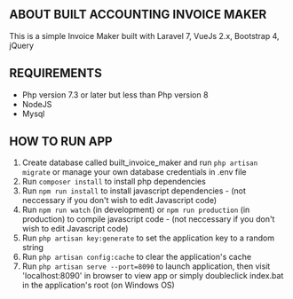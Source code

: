 ## ABOUT BUILT ACCOUNTING INVOICE MAKER
This is a simple Invoice Maker built with Laravel 7, VueJs 2.x, Bootstrap 4, jQuery

## REQUIREMENTS
- Php version 7.3 or later but less than Php version 8
- NodeJS
- Mysql

## HOW TO RUN APP

1. Create database called built_invoice_maker and run `php artisan migrate` or manage your own database credentials in .env file
2. Run `composer install` to install php dependencies
3. Run `npm run install` to install javascript dependencies - (not neccessary if you don't wish to edit Javascript code)
4. Run `npm run watch` (in development) or `npm run production` (in production) to compile javascript code - (not neccessary if you don't wish to edit Javascript code)
5. Run `php artisan key:generate` to set the application key to a random string
6. Run `php artisan config:cache` to clear the application's cache
7. Run `php artisan serve --port=8090` to launch application, then visit 'localhost:8090' in browser to view app or simply doubleclick index.bat in the application's root (on Windows OS)
